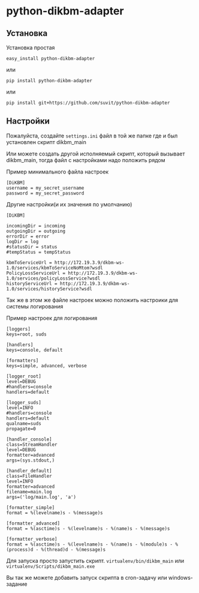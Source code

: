 python-dikbm-adapter
=========================


Установка
----------------

Установка простая

    easy_install python-dikbm-adapter

или

    pip install python-dikbm-adapter

или

    pip install git+https://github.com/suvit/python-dikbm-adapter


Настройки
-----------------------

Пожалуйста, создайте ``settings.ini`` файл в той же папке где и был установлен скрипт dikbm_main

Или можете создать другой исполняемый скрипт, который вызывает dikbm_main, тогда файл с настройками надо положить рядом

Пример минимального файла настроек

    [DiKBM]
    username = my_secret_username
    password = my_secret_password

Другие настройки(и их значения по умолчанию)

    [DiKBM]

    incomingDir = incoming
    outgoingDir = outgoing
    errorDir = error
    logDir = log
    #statusDir = status
    #tempStatus = tempStatus

    kbmToServiceUrl = http://172.19.3.9/dkbm-ws-1.0/services/kbmToServiceNoMtom?wsdl
    PolicyLossServiceUrl = http://172.19.3.9/dkbm-ws-1.0/services/policyLossService?wsdl
    historyServiceUrl = http://172.19.3.9/dkbm-ws-1.0/services/historyService?wsdl

Так же в этом же файле настроек можно положить настроики для системы логирования

Пример настроек для логирования

    [loggers]
    keys=root, suds

    [handlers]
    keys=console, default

    [formatters]
    keys=simple, advanced, verbose

    [logger_root]
    level=DEBUG
    #handlers=console
    handlers=default

    [logger_suds]
    level=INFO
    #handlers=console
    handlers=default
    qualname=suds
    propagate=0

    [handler_console]
    class=StreamHandler
    level=DEBUG
    formatter=advanced
    args=(sys.stdout,)

    [handler_default]
    class=FileHandler
    level=INFO
    formatter=advanced
    filename=main.log
    args=('log/main.log', 'a')

    [formatter_simple]
    format = %(levelname)s - %(message)s

    [formatter_advanced]
    format = %(asctime)s - %(levelname)s - %(name)s - %(message)s

    [formatter_verbose]
    format = %(asctime)s - %(levelname)s - %(name)s - %(module)s - %(process)d - %(thread)d - %(message)s

Для запуска просто запустить скрипт.
``virtualenv/bin/dikbm_main`` или ``virtualenv/Scripts/dikbm_main.exe``

Вы так же можете добавить запуск скрипта в cron-задачу или windows-задание
